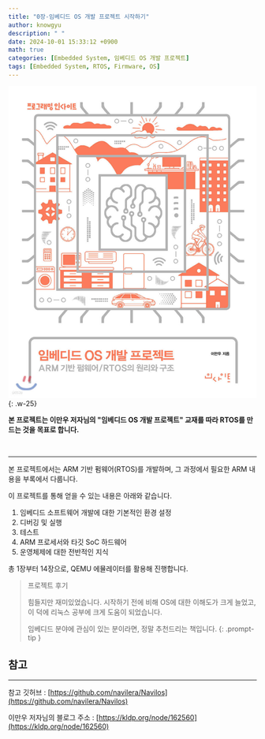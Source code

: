 ```yaml
---
title: "0장-임베디드 OS 개발 프로젝트 시작하기"
author: knowgyu
description: " "
date: 2024-10-01 15:33:12 +0900
math: true
categories: [Embedded System, 임베디드 OS 개발 프로젝트]
tags: [Embedded System, RTOS, Firmware, OS]
---
```



![image.png](/assets/img/OS/OS000.jpg){: .w-25}
<br>

**본 프로젝트는 이만우 저자님의 "임베디드 OS 개발 프로젝트" 교재를 따라 RTOS를 만드는 것을 목표로 합니다.**

<br>

***
본 프로젝트에서는 ARM 기반 펌웨어(RTOS)를 개발하며, 그 과정에서 필요한 ARM 내용을 부록에서 다룹니다.

이 프로젝트를 통해 얻을 수 있는 내용은 아래와 같습니다.
1. 임베디드 소프트웨어 개발에 대한 기본적인 환경 설정
2. 디버깅 및 실행
3. 테스트
4. ARM 프로세서와 타깃 SoC 하드웨어
5. 운영체제에 대한 전반적인 지식


총 1장부터 14장으로, QEMU 에뮬레이터를 활용해 진행합니다.

> 프로젝트 후기
> 
> 힘들지만 재미있었습니다.
> 시작하기 전에 비해 OS에 대한 이해도가 크게 늘었고, 이 덕에 리눅스 공부에 크게 도움이 되었습니다. 
>
> 임베디드 분야에 관심이 있는 분이라면, 정말 추천드리는 책입니다.
{: .prompt-tip }



## 참고
***

참고 깃허브 : [https://github.com/navilera/Navilos](https://github.com/navilera/Navilos)

이만우 저자님의 블로그 주소 : [https://kldp.org/node/162560](https://kldp.org/node/162560)
